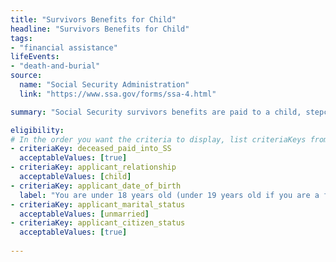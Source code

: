 ```yaml
---
title: "Survivors Benefits for Child"
headline: "Survivors Benefits for Child"
tags: 
- "financial assistance"
lifeEvents: 
- "death-and-burial"
source:
  name: "Social Security Administration"
  link: "https://www.ssa.gov/forms/ssa-4.html"

summary: "Social Security survivors benefits are paid to a child, stepchild, grandchild, or adopted child of eligible workers."

eligibility:
# In the order you want the criteria to display, list criteriaKeys from the csv here, each followed by a comma-separated list of which values indicate eligibility for that criteria. Wrap individual values in quotes if they have inner commas.
- criteriaKey: deceased_paid_into_SS
  acceptableValues: [true]
- criteriaKey: applicant_relationship
  acceptableValues: [child]
- criteriaKey: applicant_date_of_birth
  label: "You are under 18 years old (under 19 years old if you are a full-time student in an elementary or secondary school)."
- criteriaKey: applicant_marital_status
  acceptableValues: [unmarried]
- criteriaKey: applicant_citizen_status
  acceptableValues: [true]
  
---
```

